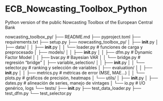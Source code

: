 # ECB_Nowcasting_Toolbox_Python
Python version of the public Nowcasting Toolbox of the European Central Bank

nowcasting_toolbox_py/
├── README.md
├── pyproject.toml
├── requirements.txt
├── setup.py
├── nowcasting_toolbox_py/
│   ├── __init__.py
│   ├── data/
│   │   ├── __init__.py
│   │   └── loader.py               # funciones de carga y preprocesado
│   ├── models/
│   │   ├── __init__.py
│   │   ├── dfm.py                  # Dynamic Factor Model
│   │   ├── bvar.py                 # Bayesian VAR
│   │   └── bridge.py               # regresión “bridge”
│   ├── variable_selection/
│   │   ├── __init__.py
│   │   └── selector.py             # ranking y selección de variables
│   ├── evaluation/
│   │   ├── __init__.py
│   │   ├── metrics.py              # métricas de error (MSE, MAE…)
│   │   └── plots.py                # gráficos de precisión, heatmaps
│   └── utils/
│       ├── __init__.py
│       ├── dates.py                # alineación de series, manejo de vintages
│       └── io.py                   # I/O genérico, logs
└── tests/
    ├── __init__.py
    ├── test_data_loader.py
    ├── test_dfm.py
    └── test_selector.py

